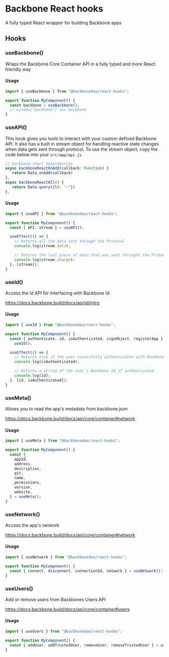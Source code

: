 # Backbone React hooks

A fully typed React wrapper for building Backbone apps

## Hooks

### useBackbone()

Wraps the Backbone Core Container API in a fully typed and more React friendly way

#### Usage

```typescript
import { useBackbone } from "@backbonedao/react-hooks";

export function MyComponent() {
  const backbone = useBackbone();
  // window["backbone"] === backbone
}
```

### useAPI()

This hook gives you tools to interact with your custom defined Backbone API. It also has a built in stream object for handling reactive state changes when data gets sent through protocol. To use the stream object, copy the code below into your `src/app/api.js`

```typescript
// backbone-react dependencies
async backboneReactOnAdd(callback: Function) {
   return Data.onAdd(callback)
},
async backboneReactAll() {
   return Data.query({lt: "~"})
},
```

#### Usage

```typescript
import { useAPI } from "@backbonedao/react-hooks";

export function MyComponent() {
  const { API, stream } = useAPI();

  useEffect(() => {
    // Returns all the data sent through the Protocol
    console.log(stream.data);

    // Returns the last piece of data that was sent throught the Protocol
    console.log(stream.change);
  }, [stream]);
}
```

### useId()

Access the Id API for interfacing with Backbone Id

https://docs.backbone.build/docs/api/id/intro

#### Usage

```typescript
import { useId } from "@backbonedao/react-hooks";

export function MyComponent() {
  const { authenticate, id, isAuthenticated, signObject, registerApp } =
    useId();

  useEffect(() => {
    // Returns true if the user sucessfully authenticates with Backbone Id
    console.log(isAuthenticated);

    // Returns a string of the user's Backbone Id if authenticated
    console.log(id);
  }, [id, isAuthenticated]);
}
```

### useMeta()

Allows you to read the app's metadata from backbone.json

https://docs.backbone.build/docs/api/core/container#network

#### Usage

```typescript
import { useMeta } from "@backbonedao/react-hooks";

export function MyComponent() {
  const {
    appId,
    address,
    description,
    git,
    name,
    permissions,
    version,
    website,
  } = useMeta();
}
```

### useNetwork()

Access the app's network

https://docs.backbone.build/docs/api/core/container#network

#### Usage

```typescript
import { useNetwork } from "@backbonedao/react-hooks";

export function MyComponent() {
  const { connect, disconnect, connectionId, network } = useNetwork();
}
```

### useUsers()

Add or remove users from Backbones Users API

https://docs.backbone.build/docs/api/core/container#users

#### Usage

```typescript
import { useUsers } from "@backbonedao/react-hooks";

export function MyComponent() {
  const { addUser, addTrustedUser, removeUser, removeTrustedUser } = useUsers();
}
```
